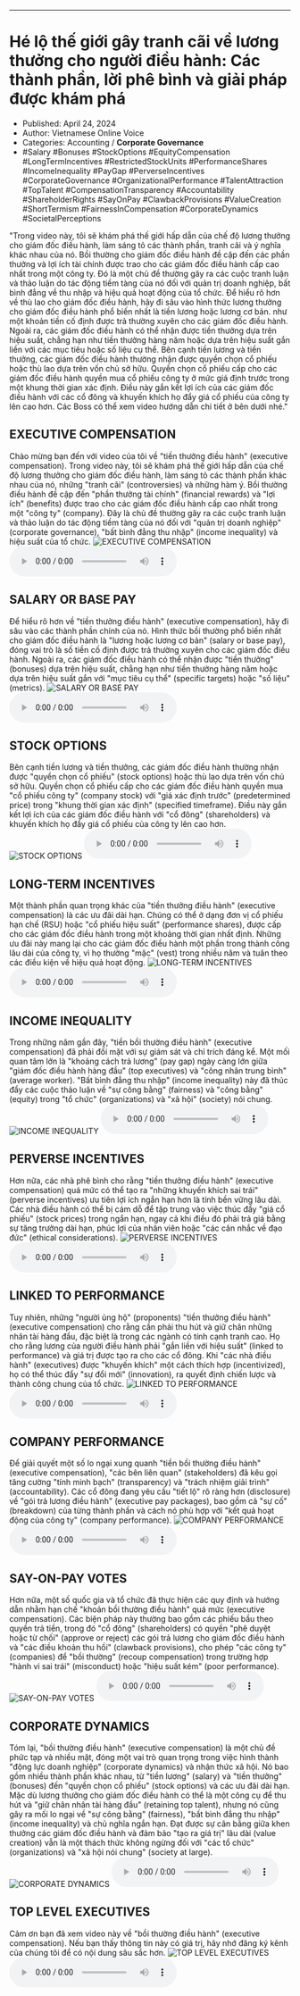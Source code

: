 
---

# Hé lộ thế giới gây tranh cãi về lương thưởng cho người điều hành: Các thành phần, lời phê bình và giải pháp được khám phá

- Published: April 24, 2024
- Author: Vietnamese Online Voice
- Categories: Accounting / **Corporate Governance**
- #Salary #Bonuses #StockOptions #EquityCompensation #LongTermIncentives #RestrictedStockUnits #PerformanceShares #IncomeInequality #PayGap #PerverseIncentives #CorporateGovernance #OrganizationalPerformance #TalentAttraction #TopTalent #CompensationTransparency #Accountability #ShareholderRights #SayOnPay #ClawbackProvisions #ValueCreation #ShortTermism #FairnessInCompensation #CorporateDynamics #SocietalPerceptions

"Trong video này, tôi sẽ khám phá thế giới hấp dẫn của chế độ lương thưởng cho giám đốc điều hành, làm sáng tỏ các thành phần, tranh cãi và ý nghĩa khác nhau của nó. Bồi thường cho giám đốc điều hành đề cập đến các phần thưởng và lợi ích tài chính được trao cho các giám đốc điều hành cấp cao nhất trong một công ty. Đó là một chủ đề thường gây ra các cuộc tranh luận và thảo luận do tác động tiềm tàng của nó đối với quản trị doanh nghiệp, bất bình đẳng về thu nhập và hiệu quả hoạt động của tổ chức. Để hiểu rõ hơn về thù lao cho giám đốc điều hành, hãy đi sâu vào hình thức lương thưởng cho giám đốc điều hành phổ biến nhất là tiền lương hoặc lương cơ bản. như một khoản tiền cố định được trả thường xuyên cho các giám đốc điều hành. Ngoài ra, các giám đốc điều hành có thể nhận được tiền thưởng dựa trên hiệu suất, chẳng hạn như tiền thưởng hàng năm hoặc dựa trên hiệu suất gắn liền với các mục tiêu hoặc số liệu cụ thể. Bên cạnh tiền lương và tiền thưởng, các giám đốc điều hành thường nhận được quyền chọn cổ phiếu hoặc thù lao dựa trên vốn chủ sở hữu. Quyền chọn cổ phiếu cấp cho các giám đốc điều hành quyền mua cổ phiếu công ty ở mức giá định trước trong một khung thời gian xác định. Điều này gắn kết lợi ích của các giám đốc điều hành với các cổ đông và khuyến khích họ đẩy giá cổ phiếu của công ty lên cao hơn. Các Boss có thể xem video hướng dẫn chi tiết ở bên dưới nhé."


## EXECUTIVE COMPENSATION

Chào mừng bạn đến với video của tôi về "tiền thưởng điều hành" (executive compensation). Trong video này, tôi sẽ khám phá thế giới hấp dẫn của chế độ lương thưởng cho giám đốc điều hành, làm sáng tỏ các thành phần khác nhau của nó, những "tranh cãi" (controversies) và những hàm ý. Bồi thường điều hành đề cập đến "phần thưởng tài chính" (financial rewards) và "lợi ích" (benefits) được trao cho các giám đốc điều hành cấp cao nhất trong một "công ty" (company). Đây là chủ đề thường gây ra các cuộc tranh luận và thảo luận do tác động tiềm tàng của nó đối với "quản trị doanh nghiệp" (corporate governance), "bất bình đẳng thu nhập" (income inequality) và hiệu suất của tổ chức.
![EXECUTIVE COMPENSATION](https://http-archiver-apis-production-80.schnworks.com/storage/images/transitions/2024-04-24/transition-8641271908-Montserrat-Regular-1A237E.jpg)
<audio controls>
    <source src="https://http-archiver-apis-production-80.schnworks.com/storage/audio/file-21055104478.mp3" type="audio/mpeg">
</audio>



## SALARY OR BASE PAY

Để hiểu rõ hơn về "tiền thưởng điều hành" (executive compensation), hãy đi sâu vào các thành phần chính của nó. Hình thức bồi thường phổ biến nhất cho giám đốc điều hành là "lương hoặc lương cơ bản" (salary or base pay), đóng vai trò là số tiền cố định được trả thường xuyên cho các giám đốc điều hành. Ngoài ra, các giám đốc điều hành có thể nhận được "tiền thưởng" (bonuses) dựa trên hiệu suất, chẳng hạn như tiền thưởng hàng năm hoặc dựa trên hiệu suất gắn với "mục tiêu cụ thể" (specific targets) hoặc "số liệu" (metrics).
![SALARY OR BASE PAY](https://http-archiver-apis-production-80.schnworks.com/storage/images/transitions/2024-04-24/transition-37698762992-Montserrat-ExtraBold-512DA8.jpg)
<audio controls>
    <source src="https://http-archiver-apis-production-80.schnworks.com/storage/audio/file-17177970292.mp3" type="audio/mpeg">
</audio>



## STOCK OPTIONS

Bên cạnh tiền lương và tiền thưởng, các giám đốc điều hành thường nhận được "quyền chọn cổ phiếu" (stock options) hoặc thù lao dựa trên vốn chủ sở hữu. Quyền chọn cổ phiếu cấp cho các giám đốc điều hành quyền mua "cổ phiếu công ty" (company stock) với "giá xác định trước" (predetermined price) trong "khung thời gian xác định" (specified timeframe). Điều này gắn kết lợi ích của các giám đốc điều hành với "cổ đông" (shareholders) và khuyến khích họ đẩy giá cổ phiếu của công ty lên cao hơn.
![STOCK OPTIONS](https://http-archiver-apis-production-80.schnworks.com/storage/images/transitions/2024-04-24/transition-57551055185-Montserrat-Regular-283593.jpg)
<audio controls>
    <source src="https://http-archiver-apis-production-80.schnworks.com/storage/audio/file-6959470430.mp3" type="audio/mpeg">
</audio>



## LONG-TERM INCENTIVES

Một thành phần quan trọng khác của "tiền thưởng điều hành" (executive compensation) là các ưu đãi dài hạn. Chúng có thể ở dạng đơn vị cổ phiếu hạn chế (RSU) hoặc "cổ phiếu hiệu suất" (performance shares), được cấp cho các giám đốc điều hành trong một khoảng thời gian nhất định. Những ưu đãi này mang lại cho các giám đốc điều hành một phần trong thành công lâu dài của công ty, vì họ thường "mặc" (vest) trong nhiều năm và tuân theo các điều kiện về hiệu quả hoạt động.
![LONG-TERM INCENTIVES](https://http-archiver-apis-production-80.schnworks.com/storage/images/transitions/2024-04-24/transition--27971374021-Montserrat-SemiBold-283593.jpg)
<audio controls>
    <source src="https://http-archiver-apis-production-80.schnworks.com/storage/audio/file-26278135653.mp3" type="audio/mpeg">
</audio>



## INCOME INEQUALITY

Trong những năm gần đây, "tiền bồi thường điều hành" (executive compensation) đã phải đối mặt với sự giám sát và chỉ trích đáng kể. Một mối quan tâm lớn là "khoảng cách trả lương" (pay gap) ngày càng lớn giữa "giám đốc điều hành hàng đầu" (top executives) và "công nhân trung bình" (average worker). "Bất bình đẳng thu nhập" (income inequality) này đã thúc đẩy các cuộc thảo luận về "sự công bằng" (fairness) và "công bằng" (equity) trong "tổ chức" (organizations) và "xã hội" (society) nói chung.
![INCOME INEQUALITY](https://http-archiver-apis-production-80.schnworks.com/storage/images/transitions/2024-04-24/transition--18189758414-Montserrat-SemiBold-004895.jpg)
<audio controls>
    <source src="https://http-archiver-apis-production-80.schnworks.com/storage/audio/file-10656300930.mp3" type="audio/mpeg">
</audio>



## PERVERSE INCENTIVES

Hơn nữa, các nhà phê bình cho rằng "tiền thưởng điều hành" (executive compensation) quá mức có thể tạo ra "những khuyến khích sai trái" (perverse incentives) ưu tiên lợi ích ngắn hạn hơn là tính bền vững lâu dài. Các nhà điều hành có thể bị cám dỗ để tập trung vào việc thúc đẩy "giá cổ phiếu" (stock prices) trong ngắn hạn, ngay cả khi điều đó phải trả giá bằng sự tăng trưởng dài hạn, phúc lợi của nhân viên hoặc "các cân nhắc về đạo đức" (ethical considerations).
![PERVERSE INCENTIVES](https://http-archiver-apis-production-80.schnworks.com/storage/images/transitions/2024-04-24/transition--8301916545-Montserrat-Regular-303F9F.jpg)
<audio controls>
    <source src="https://http-archiver-apis-production-80.schnworks.com/storage/audio/file-30216825758.mp3" type="audio/mpeg">
</audio>



## LINKED TO PERFORMANCE

Tuy nhiên, những "người ủng hộ" (proponents) "tiền thưởng điều hành" (executive compensation) cho rằng cần phải thu hút và giữ chân những nhân tài hàng đầu, đặc biệt là trong các ngành có tính cạnh tranh cao. Họ cho rằng lương của người điều hành phải "gắn liền với hiệu suất" (linked to performance) và giá trị được tạo ra cho các cổ đông. Khi "các nhà điều hành" (executives) được "khuyến khích" một cách thích hợp (incentivized), họ có thể thúc đẩy "sự đổi mới" (innovation), ra quyết định chiến lược và thành công chung của tổ chức.
![LINKED TO PERFORMANCE](https://http-archiver-apis-production-80.schnworks.com/storage/images/transitions/2024-04-24/transition--21425419988-Montserrat-SemiBold-512DA8.jpg)
<audio controls>
    <source src="https://http-archiver-apis-production-80.schnworks.com/storage/audio/file-9181096741.mp3" type="audio/mpeg">
</audio>



## COMPANY PERFORMANCE

Để giải quyết một số lo ngại xung quanh "tiền bồi thường điều hành" (executive compensation), "các bên liên quan" (stakeholders) đã kêu gọi tăng cường "tính minh bạch" (transparency) và "trách nhiệm giải trình" (accountability). Các cổ đông đang yêu cầu "tiết lộ" rõ ràng hơn (disclosure) về "gói trả lương điều hành" (executive pay packages), bao gồm cả "sự cố" (breakdown) của từng thành phần và cách nó phù hợp với "kết quả hoạt động của công ty" (company performance).
![COMPANY PERFORMANCE](https://http-archiver-apis-production-80.schnworks.com/storage/images/transitions/2024-04-24/transition-25267579707-Montserrat-Black-283593.jpg)
<audio controls>
    <source src="https://http-archiver-apis-production-80.schnworks.com/storage/audio/file-4295320675.mp3" type="audio/mpeg">
</audio>



## SAY-ON-PAY VOTES

Hơn nữa, một số quốc gia và tổ chức đã thực hiện các quy định và hướng dẫn nhằm hạn chế "khoản bồi thường điều hành" quá mức (executive compensation). Các biện pháp này thường bao gồm các phiếu bầu theo quyền trả tiền, trong đó "cổ đông" (shareholders) có quyền "phê duyệt hoặc từ chối" (approve or reject) các gói trả lương cho giám đốc điều hành và "các điều khoản thu hồi" (clawback provisions), cho phép "các công ty" (companies) để "bồi thường" (recoup compensation) trong trường hợp "hành vi sai trái" (misconduct) hoặc "hiệu suất kém" (poor performance).
![SAY-ON-PAY VOTES](https://http-archiver-apis-production-80.schnworks.com/storage/images/transitions/2024-04-24/transition--5214502602-Montserrat-SemiBold-4A148C.jpg)
<audio controls>
    <source src="https://http-archiver-apis-production-80.schnworks.com/storage/audio/file-945523060.mp3" type="audio/mpeg">
</audio>



## CORPORATE DYNAMICS

Tóm lại, "bồi thường điều hành" (executive compensation) là một chủ đề phức tạp và nhiều mặt, đóng một vai trò quan trọng trong việc hình thành "động lực doanh nghiệp" (corporate dynamics) và nhận thức xã hội. Nó bao gồm nhiều thành phần khác nhau, từ "tiền lương" (salary) và "tiền thưởng" (bonuses) đến "quyền chọn cổ phiếu" (stock options) và các ưu đãi dài hạn. Mặc dù lương thưởng cho giám đốc điều hành có thể là một công cụ để thu hút và "giữ chân nhân tài hàng đầu" (retaining top talent), nhưng nó cũng gây ra mối lo ngại về "sự công bằng" (fairness), "bất bình đẳng thu nhập" (income inequality) và chủ nghĩa ngắn hạn. Đạt được sự cân bằng giữa khen thưởng các giám đốc điều hành và đảm bảo "tạo ra giá trị" lâu dài (value creation) vẫn là một thách thức không ngừng đối với "các tổ chức" (organizations) và "xã hội nói chung" (society at large).
![CORPORATE DYNAMICS](https://http-archiver-apis-production-80.schnworks.com/storage/images/transitions/2024-04-24/transition-19516592512-Montserrat-Bold-7B1FA2.jpg)
<audio controls>
    <source src="https://http-archiver-apis-production-80.schnworks.com/storage/audio/file-9079856763.mp3" type="audio/mpeg">
</audio>



## TOP LEVEL EXECUTIVES

Cảm ơn bạn đã xem video này về "bồi thường điều hành" (executive compensation). Nếu bạn thấy thông tin này có giá trị, hãy nhớ đăng ký kênh của chúng tôi để có nội dung sâu sắc hơn.
![TOP LEVEL EXECUTIVES](https://http-archiver-apis-production-80.schnworks.com/storage/images/transitions/2024-04-24/transition-6844920107-Montserrat-Thin-1A237E.jpg)
<audio controls>
    <source src="https://http-archiver-apis-production-80.schnworks.com/storage/audio/file-13122956828.mp3" type="audio/mpeg">
</audio>

